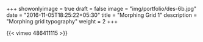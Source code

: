 +++
showonlyimage = true
draft = false
image = "img/portfolio/des-6b.jpg"
date = "2016-11-05T18:25:22+05:30"
title = "Morphing Grid 1"
description = "Morphing grid typography"
weight = 2
+++

{{< vimeo 486411115 >}}